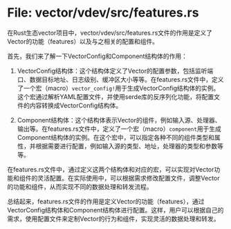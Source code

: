 # File: vector/vdev/src/features.rs

在Rust生态vector项目中，vector/vdev/src/features.rs文件的作用是定义了Vector的功能（features）以及与之相关的配置和组件。

首先，我们来了解一下VectorConfig和Component结构体的作用：

1. VectorConfig结构体：这个结构体定义了Vector的配置参数，包括监听端口、数据目标地址、日志级别、缓冲区大小等等。在features.rs文件中，定义了一个宏（macro）`vector_config!`用于生成VectorConfig结构体的实例。这个宏通过解析YAML配置文件，并使用serde库的反序列化功能，将配置文件的内容转换成VectorConfig结构体。

2. Component结构体：这个结构体表示Vector的组件，例如输入源、处理器、输出等。在features.rs文件中，定义了一个宏（macro）`component`用于生成Component结构体的实例。在这个宏中，可以指定各种不同的组件类型和属性，并根据需要进行配置，例如输入源的类型、地址，处理器的类型和参数等等。

在features.rs文件中，通过定义这两个结构体和对应的宏，可以实现对Vector功能和组件的灵活配置。在实际使用中，可以根据需求修改配置文件，调整Vector的功能和组件，从而实现不同的数据处理和转发流程。

总结起来，features.rs文件的作用是定义Vector的功能（features），通过VectorConfig结构体和Component结构体进行配置。这样，用户可以根据自己的需求，使用配置文件来定制Vector的行为和组件，实现灵活的数据处理和转发。

